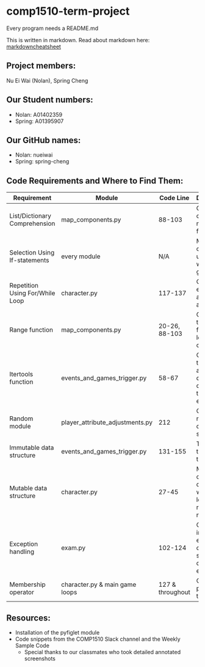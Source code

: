 # comp1510-term-project

Every program needs a README.md

This is written in markdown. Read about markdown here: [markdowncheatsheet](https://www.markdownguide.org/cheat-sheet/)

## Project members:
Nu Ei Wai (Nolan), Spring Cheng

## Our Student numbers:
* Nolan: A01402359
* Spring: A01395907

## Our GitHub names:
* Nolan: nueiwai
* Spring: spring-cheng

## Code Requirements and Where to Find Them:

| Requirement                     | Module                          | Code Line        | Description                                                    |
|---------------------------------|---------------------------------|------------------|----------------------------------------------------------------|
| List/Dictionary Comprehension   | map_components.py               | 88-103           | Generate cell numbers for map                                  |
| Selection Using If-statements   | every module                    | N/A              | Most common usage is within main game loops                    |
| Repetition Using For/While Loop | character.py                    | 117-137          | Catch input errors and allow re-attempt                        |
| Range function                  | map_components.py               | 20-26, 88-103    | Generate term map for each level and its contents              |
| Itertools function              | events_and_games_trigger.py     | 58-67            | Cycle through and assign quiz question type to each grid       |
| Random module                   | player_attribute_adjustments.py | 212              | Generate random days to get sick                               |
| Immutable data structure        | events_and_games_trigger.py     | 131-155          | To return two data types                                       |
| Mutable data structure          | character.py                    | 27-45            | Make a new character dictionary when location reaches new term |
| Exception handling              | exam.py                         | 102-124          | Catch incorrect execution of code snippets during the exam     |
| Membership operator             | character.py & main game loops  | 127 & throughout | Checking position on the map                                   |

## Resources:
* Installation of the pyfiglet module
* Code snippets from the COMP1510 Slack channel and the Weekly Sample Code
  * Special thanks to our classmates who took detailed annotated screenshots

